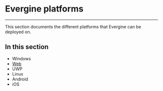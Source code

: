 # Evergine platforms

---
This section documents the different platforms that Evergine can be deployed on.

## In this section

* Windows
* [Web](web/index.md)
* UWP
* Linux
* Android
* iOS
